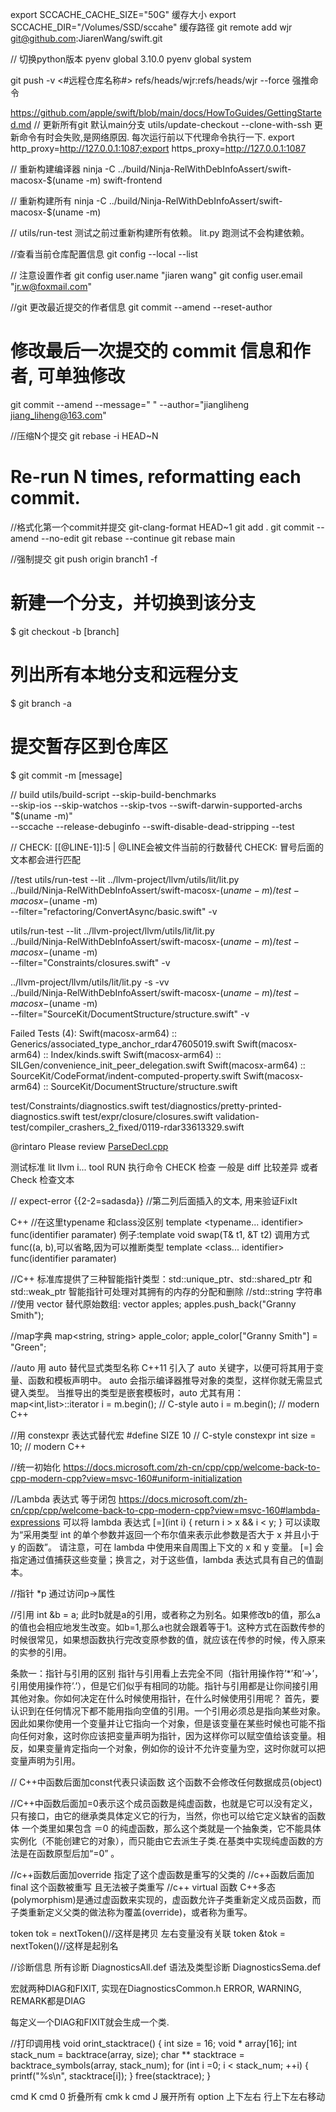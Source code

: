 export SCCACHE_CACHE_SIZE="50G" 缓存大小
export SCCACHE_DIR="/Volumes/SSD/sccahe" 缓存路径
git remote add wjr git@github.com:JiarenWang/swift.git


// 切换python版本
pyenv global 3.10.0
pyenv global system

git push -v <#远程仓库名称#> refs/heads/wjr:refs/heads/wjr  --force 强推命令


https://github.com/apple/swift/blob/main/docs/HowToGuides/GettingStarted.md
// 更新所有git 默认main分支
utils/update-checkout --clone-with-ssh
更新命令有时会失败,是网络原因. 每次运行前以下代理命令执行一下.
export http_proxy=http://127.0.0.1:1087;export https_proxy=http://127.0.0.1:1087

// 重新构建编译器
ninja -C ../build/Ninja-RelWithDebInfoAssert/swift-macosx-$(uname -m) swift-frontend

// 重新构建所有
ninja -C ../build/Ninja-RelWithDebInfoAssert/swift-macosx-$(uname -m)
 

//
utils/run-test 测试之前过重新构建所有依赖。
lit.py 跑测试不会构建依赖。

//查看当前仓库配置信息
git config --local  --list




// 注意设置作者
git config user.name "jiaren wang"
git config user.email "jr.w@foxmail.com"

//git 更改最近提交的作者信息
git commit --amend --reset-author

# 修改最后一次提交的 commit 信息和作者, 可单独修改
git commit --amend --message=" " --author="jiangliheng <jiang_liheng@163.com>"

//压缩N个提交
git rebase -i HEAD~N
# Re-run N times, reformatting each commit.

//格式化第一个commit并提交
git-clang-format HEAD~1
git add .
git commit --amend --no-edit
git rebase --continue
git rebase main

//强制提交
git push origin branch1 -f

# 新建一个分支，并切换到该分支
$ git checkout -b [branch]

# 列出所有本地分支和远程分支
$ git branch -a

# 提交暂存区到仓库区
$ git commit -m [message]


// build 
utils/build-script --skip-build-benchmarks \
  --skip-ios --skip-watchos --skip-tvos --swift-darwin-supported-archs "$(uname -m)" \
  --sccache --release-debuginfo --swift-disable-dead-stripping --test


// CHECK: [[@LINE-1]]:5 |  @LINE会被文件当前的行数替代  CHECK: 冒号后面的文本都会进行匹配


//test
utils/run-test --lit ../llvm-project/llvm/utils/lit/lit.py \
  ../build/Ninja-RelWithDebInfoAssert/swift-macosx-$(uname -m)/test-macosx-$(uname -m) \
  --filter="refactoring/ConvertAsync/basic.swift" -v

  utils/run-test --lit ../llvm-project/llvm/utils/lit/lit.py \
  ../build/Ninja-RelWithDebInfoAssert/swift-macosx-$(uname -m)/test-macosx-$(uname -m) \
  --filter="Constraints/closures.swift" -v


  ../llvm-project/llvm/utils/lit/lit.py -s -vv \
  ../build/Ninja-RelWithDebInfoAssert/swift-macosx-$(uname -m)/test-macosx-$(uname -m) \
  --filter="SourceKit/DocumentStructure/structure.swift" -v

  Failed Tests (4):
  Swift(macosx-arm64) :: Generics/associated_type_anchor_rdar47605019.swift
  Swift(macosx-arm64) :: Index/kinds.swift
  Swift(macosx-arm64) :: SILGen/convenience_init_peer_delegation.swift
  Swift(macosx-arm64) :: SourceKit/CodeFormat/indent-computed-property.swift
  Swift(macosx-arm64) :: SourceKit/DocumentStructure/structure.swift

  test/Constraints/diagnostics.swift
  test/diagnostics/pretty-printed-diagnostics.swift
  test/expr/closure/closures.swift
  validation-test/compiler_crashers_2_fixed/0119-rdar33613329.swift


 @rintaro Please review [ParseDecl.cpp](asdasd)
 
 
 测试标准
 lit llvm i... tool
 RUN 执行命令
 CHECK 检查 
 一般是 diff 比较差异 或者 Check 检查文本

 // expect-error {{2-2=sadasda}} //第二列后面插入的文本, 用来验证FixIt
 


 C++
 //在这里typename 和class没区别
 template <typename... identifier> func(identifier paramater) 例子:template<typename T> void swap(T&  t1, &T t2) 调用方式  func<int>((a, b),<int>可以省略,因为可以推断类型
 template <class... identifier> func(identifier paramater) 


//C++ 标准库提供了三种智能指针类型：std::unique_ptr、std::shared_ptr 和 std::weak_ptr 智能指针可处理对其拥有的内存的分配和删除
//std::string 字符串
//使用 vector 替代原始数组:
  vector<string> apples;
  apples.push_back("Granny Smith");

//map字典
map<string, string> apple_color;
apple_color["Granny Smith"] = "Green";

//auto
用 auto 替代显式类型名称
C++11 引入了 auto 关键字，以便可将其用于变量、函数和模板声明中。 auto 会指示编译器推导对象的类型，这样你就无需显式键入类型。 当推导出的类型是嵌套模板时，auto 尤其有用：
map<int,list<string>>::iterator i = m.begin(); // C-style
auto i = m.begin(); // modern C++


//用 constexpr 表达式替代宏
#define SIZE 10 // C-style
constexpr int size = 10; // modern C++

//统一初始化 https://docs.microsoft.com/zh-cn/cpp/cpp/welcome-back-to-cpp-modern-cpp?view=msvc-160#uniform-initialization

//Lambda 表达式 等于闭包 https://docs.microsoft.com/zh-cn/cpp/cpp/welcome-back-to-cpp-modern-cpp?view=msvc-160#lambda-expressions
可以将 lambda 表达式 [=](int i) { return i > x && i < y; } 可以读取为“采用类型 int 的单个参数并返回一个布尔值来表示此参数是否大于 x 并且小于 y 的函数”。 请注意，可在 lambda 中使用来自周围上下文的 x 和 y 变量。 [=] 会指定通过值捕获这些变量；换言之，对于这些值，lambda 表达式具有自己的值副本。


//指针 *p
通过访问p->属性

//引用
int &b = a;
此时b就是a的引用，或者称之为别名。如果修改b的值，那么a的值也会相应地发生改变。如b=1,那么a也就会跟着等于1。这种方式在函数传参的时候很常见，如果想函数执行完改变原参数的值，就应该在传参的时候，传入原来的实参的引用。

条款一：指针与引用的区别
指针与引用看上去完全不同（指针用操作符’*’和’->’，引用使用操作符’.’），但是它们似乎有相同的功能。指针与引用都是让你间接引用其他对象。你如何决定在什么时候使用指针，在什么时候使用引用呢？
首先，要认识到在任何情况下都不能用指向空值的引用。一个引用必须总是指向某些对象。因此如果你使用一个变量并让它指向一个对象，但是该变量在某些时候也可能不指向任何对象，这时你应该把变量声明为指针，因为这样你可以赋空值给该变量。相反，如果变量肯定指向一个对象，例如你的设计不允许变量为空，这时你就可以把变量声明为引用。

// C++中函数后面加const代表只读函数 这个函数不会修改任何数据成员(object)

//C++中函数后面加=0表示这个成员函数是纯虚函数，也就是它可以没有定义，只有接口，由它的继承类具体定义它的行为，当然，你也可以给它定义缺省的函数体
一个类里如果包含 ＝0 的纯虚函数，那么这个类就是一个抽象类，它不能具体实例化（不能创建它的对象），而只能由它去派生子类.在基类中实现纯虚函数的方法是在函数原型后加“=0” 。

//c++函数后面加override 指定了这个虚函数是重写的父类的
//c++函数后面加final  这个函数被重写 且无法被子类重写
//c++ virtual 函数
C++多态(polymorphism)是通过虚函数来实现的，虚函数允许子类重新定义成员函数，而子类重新定义父类的做法称为覆盖(override)，或者称为重写。

token tok = nextToken()//这样是拷贝 左右变量没有关联
token &tok = nextToken()//这样是起别名


//诊断信息
所有诊断      DiagnosticsAll.def
语法及类型诊断 DiagnosticsSema.def

宏就两种DIAG和FIXIT,  实现在DiagnosticsCommon.h 
ERROR, WARNING, REMARK都是DIAG

每定义一个DIAG和FIXIT就会生成一个类.

//打印调用栈
void orint_stacktrace() {
  int size = 16;
  void * array[16];
  int stack_num = backtrace(array, size);
  char ** stacktrace = backtrace_symbols(array, stack_num);
  for (int i =0; i < stack_num; ++i) {
  printf("%s\n", stacktrace[i]);
  }
  free(stacktrace);
}

cmd K cmd 0 折叠所有
cmk k cmd J 展开所有
option 上下左右 行上下左右移动

